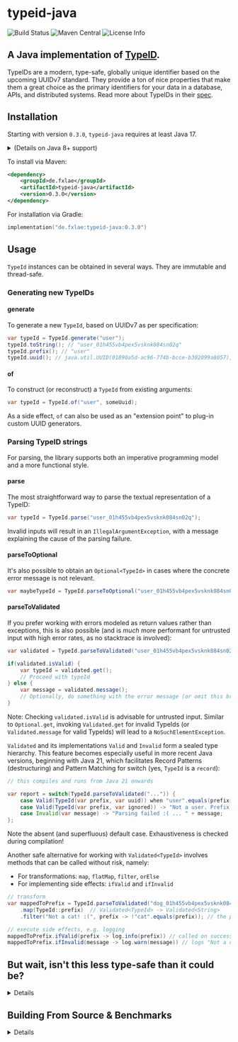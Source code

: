 # typeid-java

![Build Status](https://github.com/fxlae/typeid-java/actions/workflows/build-on-push.yml/badge.svg) ![Maven Central](https://img.shields.io/maven-central/v/de.fxlae/typeid-java) ![License Info](https://img.shields.io/github/license/fxlae/typeid-java)

## A Java implementation of [TypeID](https://github.com/jetpack-io/typeid).

TypeIDs are a modern, type-safe, globally unique identifier based on the upcoming
UUIDv7 standard. They provide a ton of nice properties that make them a great choice
as the primary identifiers for your data in a database, APIs, and distributed systems.
Read more about TypeIDs in their [spec](https://github.com/jetpack-io/typeid).

## Installation

Starting with version `0.3.0`, `typeid-java` requires at least Java 17.

<details>
<summary>(Details on Java 8+ support)</summary>
Up to version 0.2.0, a separate artifact called `typeid-java-jdk8` was published, supporting Java versions 8 and higher, and covering all relevant use cases, albeit with less syntactic sugar. If you are running Java 8 through 16, you can still use `typeid-java-jdk8:0.2.0`, which is still available and remains fully functional. However, it will no longer receive updates and is limited to the TypeId spec version 0.2.0.
</details>

To install via Maven:

```xml
<dependency>
    <groupId>de.fxlae</groupId>
    <artifactId>typeid-java</artifactId>
    <version>0.3.0</version>
</dependency>
```

For installation via Gradle:

```kotlin
implementation("de.fxlae:typeid-java:0.3.0")
```

## Usage

`TypeId` instances can be obtained in several ways. They are immutable and thread-safe.

### Generating new TypeIDs


#### generate

To generate a new `TypeId`, based on UUIDv7 as per specification:

```java
var typeId = TypeId.generate("user");
typeId.toString(); // "user_01h455vb4pex5vsknk084sn02q"
typeId.prefix(); // "user"
typeId.uuid(); // java.util.UUID(01890a5d-ac96-774b-bcce-b302099a8057), based on UUIDv7
```

#### of

To construct (or reconstruct) a `TypeId` from existing arguments:

```java
var typeId = TypeId.of("user", someUuid);
```
As a side effect, `of` can also be used as an "extension point" to plug-in custom UUID generators.
### Parsing TypeID strings

For parsing, the library supports both an imperative programming model and a more functional style.

#### parse
The most straightforward way to parse the textual representation of a TypeID:

```java
var typeId = TypeId.parse("user_01h455vb4pex5vsknk084sn02q");
```

Invalid inputs will result in an `IllegalArgumentException`, with a message explaining the cause of the parsing failure.

#### parseToOptional

It's also possible to obtain an `Optional<TypeId>` in cases where the concrete error message is not relevant.

```java
var maybeTypeId = TypeId.parseToOptional("user_01h455vb4pex5vsknk084sn02q");
```

#### parseToValidated

If you prefer working with errors modeled as return values rather than exceptions, this is also possible (and is *much* more performant for untrusted input with high error rates, as no stacktrace is involved):


```java
var validated = TypeId.parseToValidated("user_01h455vb4pex5vsknk084sn02q");

if(validated.isValid) {
    var typeId = validated.get();
    // Proceed with typeId
} else {
    var message = validated.message();
    // Optionally, do something with the error message (or omit this branch completely)
}
```
Note: Checking `validated.isValid` is advisable for untrusted input. Similar to `Optional.get`, invoking `Validated.get` for invalid TypeIds (or `Validated.message` for valid TypeIds) will lead to a `NoSuchElementException`.

`Validated` and its implementations `Valid` and `Invalid` form a sealed type hierarchy. This feature becomes especially useful in more recent Java versions, beginning with Java 21, which facilitates Record Patterns (destructuring) and Pattern Matching for switch (yes, `TypeId` is a `record`):

```java
// this compiles and runs from Java 21 onwards

var report = switch(TypeId.parseToValidated("...")) {
    case Valid(TypeId(var prefix, var uuid)) when "user".equals(prefix) -> "user with UUID" + uuid;
    case Valid(TypeId(var prefix, var ignored)) -> "Not a user. Prefix is " + prefix;
    case Invalid(var message) -> "Parsing failed :( ... " + message;
};
```
Note the absent (and superfluous) default case. Exhaustiveness is checked during compilation!

Another safe alternative for working with `Validated<TypeId>` involves methods that can be called without risk, namely:

- For transformations: `map`, `flatMap`, `filter`, `orElse`
- For implementing side effects: `ifValid` and `ifInvalid`

```java
// transform
var mappedToPrefix = TypeId.parseToValidated("dog_01h455vb4pex5vsknk084sn02q")
    .map(TypeId::prefix)  // Validated<TypeId> -> Validated<String>
    .filter("Not a cat! :(", prefix -> !"cat".equals(prefix)); // the predicate fails

// execute side effects, e.g. logging
mappedToPrefix.ifValid(prefix -> log.info(prefix)) // called on success, so not in this case
mappedToPrefix.ifInvalid(message -> log.warn(message)) // logs "Not a cat! :("
```



## But wait, isn't this less type-safe than it could be?
 <details>
    <summary>Details</summary>

That's correct. The prefix of a TypeId is currently just a simple `String`. If you want to validate the prefix against a specific "type" of prefix, this subtly means you'll have to perform a string comparison.

Here's how more type-safe variants could look like, which I have implemented experimentally (**currently not included in the artifact**):

```java
TypeId<User> typeId = TypeId.generate(USER);
TypeId<User> anotherTypeId = TypeId.parse(USER, "user_01h455vb4pex5vsknk084sn02q");
```

The downside to this approach is that each possible prefix has to be defined manually as its own type that contains the prefix' string representation, e.g.:

```java
final class User implements TypedPrefix {
    @Override
    public String name() {
        return "user";
    }
}

static final User USER = new User();
```

Another solution is to validate the names of the prefix types at compile time. This solution is somewhat more complex as it requires an annotation processor.

```java
@TypeId(name = "UserId", prefix = "user")
class MyApp {}

UserId userId = UserId.generate();
UserId anotherUserId = UserId.parse("user_01h455vb4pex5vsknk084sn02q");
```

If I find the motivation, I will complete the experimental version and integrate it as a separate variant into its own package (e.g., `..typed`), which can be used alternatively.
 </details>

## Building From Source & Benchmarks
 <details>
    <summary>Details</summary>

```console
foo@bar:~$ git clone https://github.com/fxlae/typeid-java.git
foo@bar:~$ cd typeid-java
foo@bar:~/typeid-java$ ./gradlew build
```

There is a small [JMH](https://github.com/openjdk/jmh) microbenchmark included:
```console
foo@bar:~/typeid-java$ ./gradlew jmh
```

In a single-threaded run, all operations perform in the range of millions of calls per second, which should be sufficient for most use cases (used setup: Eclipse Temurin 17 OpenJDK Server VM, 2021 AMD mid-range notebook CPU). 

| method                         |  op/s |
|--------------------------------|------:|
| `TypeId.generate` + `toString` | 10.2M |
| `TypeId.parse`                 |  9.8M |

</details>